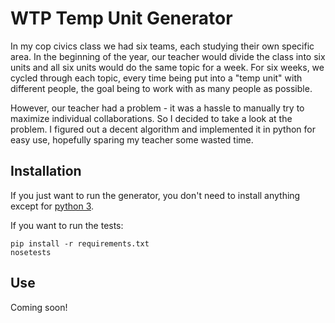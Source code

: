 # WTP Temp Unit Generator

In my cop civics class we had six teams, each studying their own specific area.
In the beginning of the year, our teacher would divide the class into six
units and all six units would do the same topic for a week. For six weeks, we
cycled through each topic, every time being put into a "temp unit" with
different people, the goal being to work with as many people as possible.

However, our teacher had a problem - it was a hassle to manually try to
maximize individual collaborations. So I decided to take a look at the problem.
I figured out a decent algorithm and implemented it in python for easy use,
hopefully sparing my teacher some wasted time.

## Installation

If you just want to run the generator, you don't need to install anything except
for [python 3](https://www.python.org/downloads).

If you want to run the tests:

    pip install -r requirements.txt
    nosetests

## Use

Coming soon!

